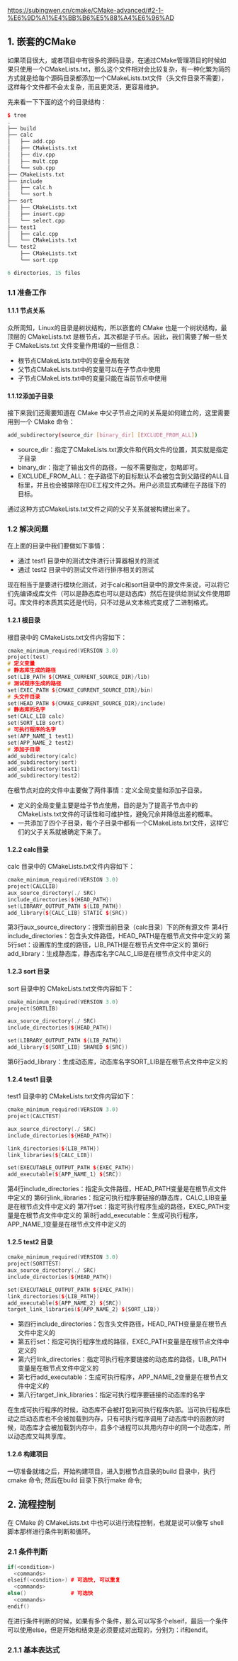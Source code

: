 https://subingwen.cn/cmake/CMake-advanced/#2-1-%E6%9D%A1%E4%BB%B6%E5%88%A4%E6%96%AD
## 1. 嵌套的CMake

如果项目很大，或者项目中有很多的源码目录，在通过CMake管理项目的时候如果只使用一个CMakeLists.txt，那么这个文件相对会比较复杂，有一种化繁为简的方式就是给每个源码目录都添加一个CMakeLists.txt文件（头文件目录不需要），这样每个文件都不会太复杂，而且更灵活，更容易维护。

先来看一下下面的这个的目录结构：

```cpp
$ tree
.
├── build
├── calc
│   ├── add.cpp
│   ├── CMakeLists.txt
│   ├── div.cpp
│   ├── mult.cpp
│   └── sub.cpp
├── CMakeLists.txt
├── include
│   ├── calc.h
│   └── sort.h
├── sort
│   ├── CMakeLists.txt
│   ├── insert.cpp
│   └── select.cpp
├── test1
│   ├── calc.cpp
│   └── CMakeLists.txt
└── test2
    ├── CMakeLists.txt
    └── sort.cpp

6 directories, 15 files

```

### 1.1  准备工作

#### 1.1.1 节点关系

众所周知，Linux的目录是树状结构，所以嵌套的 CMake 也是一个树状结构，最顶层的 CMakeLists.txt 是根节点，其次都是子节点。因此，我们需要了解一些关于 CMakeLists.txt 文件变量作用域的一些信息：

+ 根节点CMakeLists.txt中的变量全局有效
+ 父节点CMakeLists.txt中的变量可以在子节点中使用
+ 子节点CMakeLists.txt中的变量只能在当前节点中使用

#### 1.1.12添加子目录

接下来我们还需要知道在 CMake 中父子节点之间的关系是如何建立的，这里需要用到一个 CMake 命令：

```bash
add_subdirectory(source_dir [binary_dir] [EXCLUDE_FROM_ALL])
```

+ source_dir：指定了CMakeLists.txt源文件和代码文件的位置，其实就是指定子目录
+ binary_dir：指定了输出文件的路径，一般不需要指定，忽略即可。
+ EXCLUDE_FROM_ALL：在子路径下的目标默认不会被包含到父路径的ALL目标里，并且也会被排除在IDE工程文件之外。用户必须显式构建在子路径下的目标。

通过这种方式CMakeLists.txt文件之间的父子关系就被构建出来了。


### 1.2 解决问题

在上面的目录中我们要做如下事情：
+ 通过 test1 目录中的测试文件进行计算器相关的测试
+ 通过 test2 目录中的测试文件进行排序相关的测试

现在相当于是要进行模块化测试，对于calc和sort目录中的源文件来说，可以将它们先编译成库文件（可以是静态库也可以是动态库）然后在提供给测试文件使用即可。库文件的本质其实还是代码，只不过是从文本格式变成了二进制格式。


#### 1.2.1 根目录

根目录中的 CMakeLists.txt文件内容如下：

```cpp
cmake_minimum_required(VERSION 3.0)
project(test)
# 定义变量
# 静态库生成的路径
set(LIB_PATH ${CMAKE_CURRENT_SOURCE_DIR}/lib)
# 测试程序生成的路径
set(EXEC_PATH ${CMAKE_CURRENT_SOURCE_DIR}/bin)
# 头文件目录
set(HEAD_PATH ${CMAKE_CURRENT_SOURCE_DIR}/include)
# 静态库的名字
set(CALC_LIB calc)
set(SORT_LIB sort)
# 可执行程序的名字
set(APP_NAME_1 test1)
set(APP_NAME_2 test2)
# 添加子目录
add_subdirectory(calc)
add_subdirectory(sort)
add_subdirectory(test1)
add_subdirectory(test2)

```

在根节点对应的文件中主要做了两件事情：定义全局变量和添加子目录。

+ 定义的全局变量主要是给子节点使用，目的是为了提高子节点中的CMakeLists.txt文件的可读性和可维护性，避免冗余并降低出差的概率。
+ 一共添加了四个子目录，每个子目录中都有一个CMakeLists.txt文件，这样它们的父子关系就被确定下来了。

#### 1.2.2 calc目录

calc 目录中的 CMakeLists.txt文件内容如下：
```cpp
cmake_minimum_required(VERSION 3.0)
project(CALCLIB)
aux_source_directory(./ SRC)
include_directories(${HEAD_PATH})
set(LIBRARY_OUTPUT_PATH ${LIB_PATH})
add_library(${CALC_LIB} STATIC ${SRC})
```

第3行aux_source_directory：搜索当前目录（calc目录）下的所有源文件
第4行include_directories：包含头文件路径，HEAD_PATH是在根节点文件中定义的
第5行set：设置库的生成的路径，LIB_PATH是在根节点文件中定义的
第6行add_library：生成静态库，静态库名字CALC_LIB是在根节点文件中定义的

#### 1.2.3 sort 目录

sort 目录中的 CMakeLists.txt文件内容如下：
```cpp
cmake_minimum_required(VERSION 3.0)
project(SORTLIB)

aux_source_directory(./ SRC)
include_directories(${HEAD_PATH})

set(LIBRARY_OUTPUT_PATH ${LIB_PATH})
add_library(${SORT_LIB} SHARED ${SRC})

```

第6行add_library：生成动态库，动态库名字SORT_LIB是在根节点文件中定义的

#### 1.2.4 test1 目录

test1 目录中的 CMakeLists.txt文件内容如下：

```cpp
cmake_minimum_required(VERSION 3.0)
project(CALCTEST)

aux_source_directory(./ SRC)
include_directories(${HEAD_PATH})

link_directories(${LIB_PATH})
link_libraries(${CALC_LIB})

set(EXECUTABLE_OUTPUT_PATH ${EXEC_PATH})
add_executable(${APP_NAME_1} ${SRC})
```

第4行include_directories：指定头文件路径，HEAD_PATH变量是在根节点文件中定义的
第6行link_libraries：指定可执行程序要链接的静态库，CALC_LIB变量是在根节点文件中定义的
第7行set：指定可执行程序生成的路径，EXEC_PATH变量是在根节点文件中定义的
第8行add_executable：生成可执行程序，APP_NAME_1变量是在根节点文件中定义的


#### 1.2.5 test2 目录

```cpp
cmake_minimum_required(VERSION 3.0)
project(SORTTEST)
aux_source_directory(./ SRC)
include_directories(${HEAD_PATH})

set(EXECUTABLE_OUTPUT_PATH ${EXEC_PATH})
link_directories(${LIB_PATH})
add_executable(${APP_NAME_2} ${SRC})
target_link_libraries(${APP_NAME_2} ${SORT_LIB})
```

+ 第四行include_directories：包含头文件路径，HEAD_PATH变量是在根节点文件中定义的
+ 第五行set：指定可执行程序生成的路径，EXEC_PATH变量是在根节点文件中定义的
+ 第六行link_directories：指定可执行程序要链接的动态库的路径，LIB_PATH变量是在根节点文件中定义的
+ 第七行add_executable：生成可执行程序，APP_NAME_2变量是在根节点文件中定义的
+ 第八行target_link_libraries：指定可执行程序要链接的动态库的名字

在生成可执行程序的时候，动态库不会被打包到可执行程序内部。当可执行程序启动之后动态库也不会被加载到内存，只有可执行程序调用了动态库中的函数的时候，动态库才会被加载到内存中，且多个进程可以共用内存中的同一个动态库，所以动态库又叫共享库。

#### 1.2.6 构建项目

一切准备就绪之后，开始构建项目，进入到根节点目录的build 目录中，执行cmake 命令;
然后在build 目录下执行make 命令;

## 2. 流程控制

在 CMake 的 CMakeLists.txt 中也可以进行流程控制，也就是说可以像写 shell 脚本那样进行条件判断和循环。

### 2.1 条件判断

```cpp
if(<condition>)
  <commands>
elseif(<condition>) # 可选快, 可以重复
  <commands>
else()              # 可选快
  <commands>
endif()

```

在进行条件判断的时候，如果有多个条件，那么可以写多个elseif，最后一个条件可以使用else，但是开始和结束是必须要成对出现的，分别为：if和endif。

### 2.1.1 基本表达式









